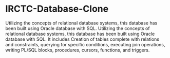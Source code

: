 # IRCTC-Database-Clone
Utilizing the concepts of relational database systems, this database has been built using Oracle database with SQL.
Utilizing the concepts of relational database systems, this database has been built using Oracle database with SQL. 
It includes Creation of tables complete with relations and constraints, querying for specific conditions, executing
join operations, writing PL/SQL blocks, procedures, cursors, functions, and triggers.
